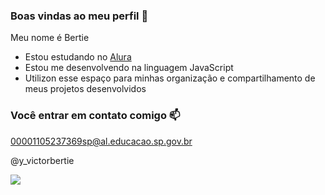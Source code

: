 ### Boas vindas ao meu perfil 🎈

Meu nome é Bertie

- Estou estudando no [Alura](https://alura.com.br)
- Estou me desenvolvendo na linguagem JavaScript
- Utilizon esse espaço para minhas organização e compartilhamento de meus projetos desenvolvidos

### Você entrar em contato comigo 📫

00001105237369sp@al.educacao.sp.gov.br

@y_victorbertie

![](https://media.tenor.com/J01NX0ikmNwAAAAM/ricardo-flick-dance.gif)
